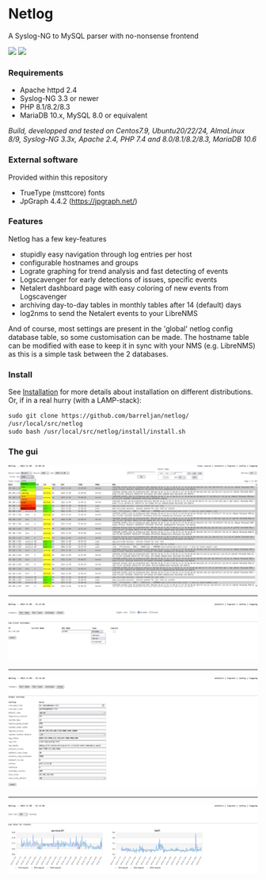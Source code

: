 # Netlog
A Syslog-NG to MySQL parser with no-nonsense frontend

![](https://img.shields.io/badge/project-active-green.svg) ![](https://img.shields.io/badge/state-production-success.svg) 

### Requirements

- Apache httpd 2.4
- Syslog-NG 3.3 or newer
- PHP 8.1/8.2/8.3
- MariaDB 10.x, MySQL 8.0 or equivalent

_Build, developped and tested on Centos7.9, Ubuntu20/22/24, AlmaLinux 8/9, Syslog-NG 3.3x, Apache 2.4, PHP 7.4 and 8.0/8.1/8.2/8.3, MariaDB 10.6_

### External software
Provided within this repository

- TrueType (msttcore) fonts
- JpGraph 4.4.2 (https://jpgraph.net/)

### Features

Netlog has a few key-features
- stupidly easy navigation through log entries per host
- configurable hostnames and groups
- Lograte graphing for trend analysis and fast detecting of events
- Logscavenger for early detections of issues, specific events
- Netalert dashboard page with easy coloring of new events from Logscavenger
- archiving day-to-day tables in monthly tables after 14 (default) days
- log2nms to send the Netalert events to your LibreNMS

And of course, most settings are present in the 'global' netlog config database table, so some customisation can be made.
The hostname table can be modified with ease to keep it in sync with your NMS (e.g. LibreNMS) as this is a simple task between the 2 databases.

### Install

See [Installation](docs/installation.md) for more details about installation on different distributions. 
Or, if in a real hurry (with a LAMP-stack):

```shell
sudo git clone https://github.com/barreljan/netlog/ /usr/local/src/netlog
sudo bash /usr/local/src/netlog/install/install.sh
```

### The gui

![Screenshot](docs/images/netlog_1.png)

---
![Screenshot](docs/images/netlog_2.png)

---
![Screenshot](docs/images/netlog_4.png)

---
![Screenshot](docs/images/netlog_3.png)
